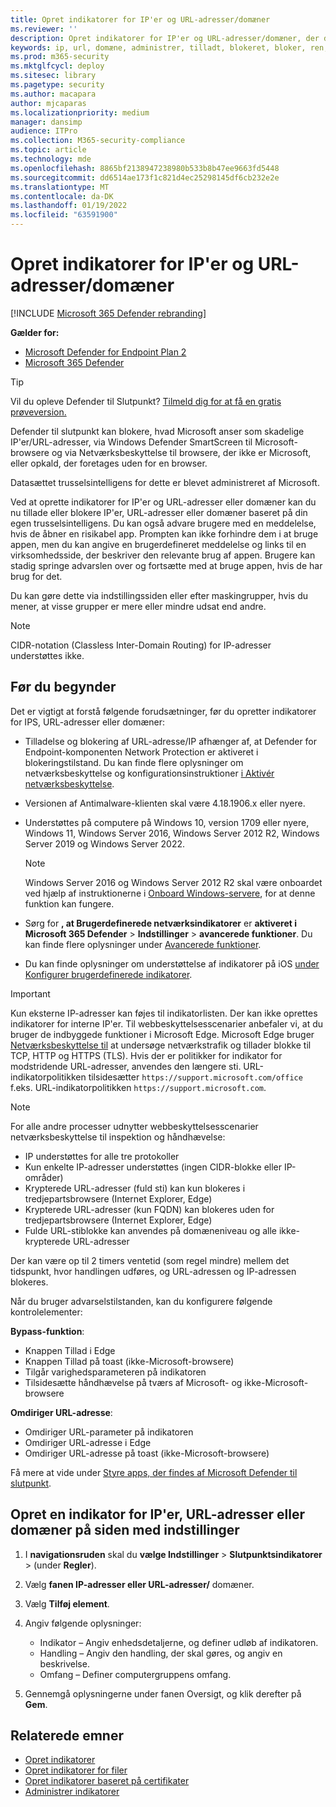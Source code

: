 ```yaml
---
title: Opret indikatorer for IP'er og URL-adresser/domæner
ms.reviewer: ''
description: Opret indikatorer for IP'er og URL-adresser/domæner, der definerer registrering, forebyggelse og udelukkelse af enheder.
keywords: ip, url, domæne, administrer, tilladt, blokeret, bloker, ren, skadelig, filhash, IP-adresse, URL-adresser, domæne
ms.prod: m365-security
ms.mktglfcycl: deploy
ms.sitesec: library
ms.pagetype: security
ms.author: macapara
author: mjcaparas
ms.localizationpriority: medium
manager: dansimp
audience: ITPro
ms.collection: M365-security-compliance
ms.topic: article
ms.technology: mde
ms.openlocfilehash: 8865bf2138947238980b533b8b47ee9663fd5448
ms.sourcegitcommit: dd6514ae173f1c821d4ec25298145df6cb232e2e
ms.translationtype: MT
ms.contentlocale: da-DK
ms.lasthandoff: 01/19/2022
ms.locfileid: "63591900"
---
```

# <a name="create-indicators-for-ips-and-urlsdomains"></a>Opret indikatorer for IP'er og URL-adresser/domæner

[!INCLUDE [Microsoft 365 Defender rebranding](../../includes/microsoft-defender.md)]

**Gælder for:**
- [Microsoft Defender for Endpoint Plan 2](https://go.microsoft.com/fwlink/p/?linkid=2154037)
- [Microsoft 365 Defender](https://go.microsoft.com/fwlink/?linkid=2118804)

> [!TIP]
> Vil du opleve Defender til Slutpunkt? [Tilmeld dig for at få en gratis prøveversion.](https://www.microsoft.com/WindowsForBusiness/windows-atp?ocid=docs-wdatp-automationexclusionlist-abovefoldlink)

Defender til slutpunkt kan blokere, hvad Microsoft anser som skadelige IP'er/URL-adresser, via Windows Defender SmartScreen til Microsoft-browsere og via Netværksbeskyttelse til browsere, der ikke er Microsoft, eller opkald, der foretages uden for en browser.

Datasættet trusselsintelligens for dette er blevet administreret af Microsoft.

Ved at oprette indikatorer for IP'er og URL-adresser eller domæner kan du nu tillade eller blokere IP'er, URL-adresser eller domæner baseret på din egen trusselsintelligens. Du kan også advare brugere med en meddelelse, hvis de åbner en risikabel app. Prompten kan ikke forhindre dem i at bruge appen, men du kan angive en brugerdefineret meddelelse og links til en virksomhedsside, der beskriver den relevante brug af appen. Brugere kan stadig springe advarslen over og fortsætte med at bruge appen, hvis de har brug for det.

Du kan gøre dette via indstillingssiden eller efter maskingrupper, hvis du mener, at visse grupper er mere eller mindre udsat end andre.

> [!NOTE]
> CIDR-notation (Classless Inter-Domain Routing) for IP-adresser understøttes ikke.

## <a name="before-you-begin"></a>Før du begynder

Det er vigtigt at forstå følgende forudsætninger, før du opretter indikatorer for IPS, URL-adresser eller domæner:

- Tilladelse og blokering af URL-adresse/IP afhænger af, at Defender for Endpoint-komponenten Network Protection er aktiveret i blokeringstilstand. Du kan finde flere oplysninger om netværksbeskyttelse og konfigurationsinstruktioner [i Aktivér netværksbeskyttelse](enable-network-protection.md).
- Versionen af Antimalware-klienten skal være 4.18.1906.x eller nyere. 
- Understøttes på computere på Windows 10, version 1709 eller nyere, Windows 11, Windows Server 2016, Windows Server 2012 R2, Windows Server 2019 og Windows Server 2022.

    > [!NOTE]
    > Windows Server 2016 og Windows Server 2012 R2 skal være onboardet ved hjælp af instruktionerne i [Onboard Windows-servere](configure-server-endpoints.md#windows-server-2012-r2-and-windows-server-2016), for at denne funktion kan fungere.

- Sørg for **, at Brugerdefinerede netværksindikatorer** er **aktiveret i Microsoft 365 Defender** \> **Indstillinger** \> **avancerede funktioner**. Du kan finde flere oplysninger under [Avancerede funktioner](advanced-features.md).
- Du kan finde oplysninger om understøttelse af indikatorer på iOS [under Konfigurer brugerdefinerede indikatorer](/microsoft-365/security/defender-endpoint/ios-configure-features#configure-custom-indicators).

> [!IMPORTANT]
> Kun eksterne IP-adresser kan føjes til indikatorlisten. Der kan ikke oprettes indikatorer for interne IP'er.
> Til webbeskyttelsesscenarier anbefaler vi, at du bruger de indbyggede funktioner i Microsoft Edge. Microsoft Edge bruger [Netværksbeskyttelse til](network-protection.md) at undersøge netværkstrafik og tillader blokke til TCP, HTTP og HTTPS (TLS).
> Hvis der er politikker for indikator for modstridende URL-adresser, anvendes den længere sti. URL-indikatorpolitikken tilsidesætter `https://support.microsoft.com/office` f.eks. URL-indikatorpolitikken `https://support.microsoft.com`.

> [!NOTE]
> For alle andre processer udnytter webbeskyttelsesscenarier netværksbeskyttelse til inspektion og håndhævelse:
>
> - IP understøttes for alle tre protokoller
> - Kun enkelte IP-adresser understøttes (ingen CIDR-blokke eller IP-områder)
> - Krypterede URL-adresser (fuld sti) kan kun blokeres i tredjepartsbrowsere (Internet Explorer, Edge)
> - Krypterede URL-adresser (kun FQDN) kan blokeres uden for tredjepartsbrowsere (Internet Explorer, Edge)
> - Fulde URL-stiblokke kan anvendes på domæneniveau og alle ikke-krypterede URL-adresser
>
> Der kan være op til 2 timers ventetid (som regel mindre) mellem det tidspunkt, hvor handlingen udføres, og URL-adressen og IP-adressen blokeres.

Når du bruger advarselstilstanden, kan du konfigurere følgende kontrolelementer:

**Bypass-funktion**:

- Knappen Tillad i Edge
- Knappen Tillad på toast (ikke-Microsoft-browsere)
- Tilgår varighedsparameteren på indikatoren
- Tilsidesætte håndhævelse på tværs af Microsoft- og ikke-Microsoft-browsere

**Omdiriger URL-adresse**:

- Omdiriger URL-parameter på indikatoren
- Omdiriger URL-adresse i Edge
- Omdiriger URL-adresse på toast (ikke-Microsoft-browsere)

Få mere at vide under [Styre apps, der findes af Microsoft Defender til slutpunkt](/cloud-app-security/mde-govern).

## <a name="create-an-indicator-for-ips-urls-or-domains-from-the-settings-page"></a>Opret en indikator for IP'er, URL-adresser eller domæner på siden med indstillinger

1. I **navigationsruden** skal du **vælge Indstillinger** \> **Slutpunktsindikatorer** \> (under **Regler**).

2. Vælg **fanen IP-adresser eller URL-adresser/** domæner.

3. Vælg **Tilføj element**.

4. Angiv følgende oplysninger:
   - Indikator – Angiv enhedsdetaljerne, og definer udløb af indikatoren.
   - Handling – Angiv den handling, der skal gøres, og angiv en beskrivelse.
   - Omfang – Definer computergruppens omfang.

5. Gennemgå oplysningerne under fanen Oversigt, og klik derefter på **Gem**.

## <a name="related-topics"></a>Relaterede emner

- [Opret indikatorer](manage-indicators.md)
- [Opret indikatorer for filer](indicator-file.md)
- [Opret indikatorer baseret på certifikater](indicator-certificates.md)
- [Administrer indikatorer](indicator-manage.md)
